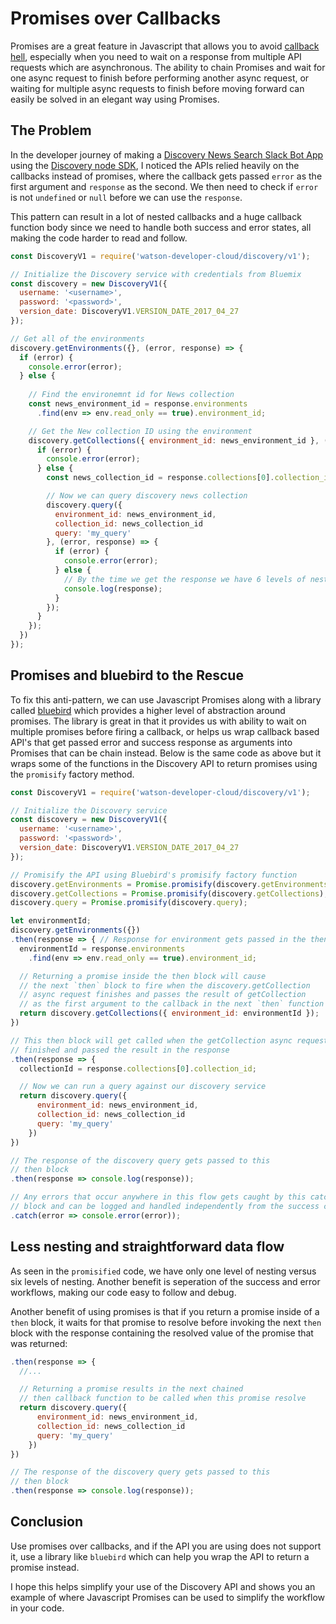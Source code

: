 # Promises over Callbacks

Promises are a great feature in Javascript that allows you to avoid [callback hell](http://callbackhell.com), especially when you need to wait on a response from multiple API requests which are asynchronous. The ability to chain Promises and wait for one async request to finish before performing another async request, or waiting for multiple async requests to finish before moving forward can easily be solved in an elegant way using Promises.

## The Problem

In the developer journey of making a [Discovery News Search Slack Bot App](https://github.com/IBM/watson-discovery-news) using the [Discovery node SDK](https://github.com/watson-developer-cloud/node-sdk), I noticed the APIs relied heavily on the callbacks instead of promises, where the callback gets passed `error` as the first argument and `response` as the second. We then need to check if `error` is not `undefined` or `null` before we can use the `response`. 

This pattern can result in a lot of nested callbacks and a huge callback function body since we need to handle both success and error states, all making the code harder to read and follow.

```js
const DiscoveryV1 = require('watson-developer-cloud/discovery/v1');

// Initialize the Discovery service with credentials from Bluemix
const discovery = new DiscoveryV1({
  username: '<username>',
  password: '<password>',
  version_date: DiscoveryV1.VERSION_DATE_2017_04_27
});

// Get all of the environments
discovery.getEnvironments({}, (error, response) => {
  if (error) {
    console.error(error);
  } else {
    
    // Find the environemnt id for News collection
    const news_environment_id = response.environments
      .find(env => env.read_only == true).environment_id;

    // Get the New collection ID using the environment
    discovery.getCollections({ environment_id: news_environment_id }, (error, response) => {
      if (error) {
        console.error(error);
      } else {
        const news_collection_id = response.collections[0].collection_id;

        // Now we can query discovery news collection
        discovery.query({
          environment_id: news_environment_id,
          collection_id: news_collection_id
          query: 'my_query'
        }, (error, response) => {
          if (error) {
            console.error(error);
          } else {
            // By the time we get the response we have 6 levels of nesting
            console.log(response);
          }
        });
      }
    });
  })
});
```

## Promises and bluebird to the Rescue

To fix this anti-pattern, we can use Javascript Promises along with a library called [bluebird](http://bluebirdjs.com/) which provides a higher level of abstraction around promises. The library is great in that it provides us with ability to wait on multiple promises before firing a callback, or helps us wrap callback based API's that get passed error and success response as arguments into Promises that can be chain instead. Below is the same code as above but it wraps some of the functions in the Discovery API to return promises using the `promisify` factory method.

```js
const DiscoveryV1 = require('watson-developer-cloud/discovery/v1');

// Initialize the Discovery service
const discovery = new DiscoveryV1({
  username: '<username>',
  password: '<password>',
  version_date: DiscoveryV1.VERSION_DATE_2017_04_27
});

// Promisify the API using Bluebird's promisify factory function
discovery.getEnvironments = Promise.promisify(discovery.getEnvironments);
discovery.getCollections = Promise.promisify(discovery.getCollections);
discovery.query = Promise.promisify(discovery.query);

let environmentId;
discovery.getEnvironments({})
.then(response => { // Response for environment gets passed in the then block
  environmentId = response.environments
    .find(env => env.read_only == true).environment_id;

  // Returning a promise inside the then block will cause
  // the next `then` block to fire when the discovery.getCollection
  // async request finishes and passes the result of getCollection
  // as the first argument to the callback in the next `then` function
  return discovery.getCollections({ environment_id: environmentId });
})

// This then block will get called when the getCollection async request
// finished and passed the result in the response
.then(response => {
  collectionId = response.collections[0].collection_id;

  // Now we can run a query against our discovery service
  return discovery.query({
      environment_id: news_environment_id,
      collection_id: news_collection_id
      query: 'my_query'
    })
})

// The response of the discovery query gets passed to this
// then block
.then(response => console.log(response));

// Any errors that occur anywhere in this flow gets caught by this catch
// block and can be logged and handled independently from the success cases above
.catch(error => console.error(error));
```

## Less nesting and straightforward data flow

As seen in the `promisified` code, we have only one level of nesting versus six levels of nesting. Another benefit is seperation of the success and error workflows, making our code easy to follow and debug.

Another benefit of using promises is that if you return a promise inside of a `then` block, it waits for that promise to resolve before invoking the next `then` block with the response containing the resolved value of the promise that was returned:

```js
.then(response => {
  //...

  // Returning a promise results in the next chained
  // then callback function to be called when this promise resolve
  return discovery.query({
      environment_id: news_environment_id,
      collection_id: news_collection_id
      query: 'my_query'
    })
})

// The response of the discovery query gets passed to this
// then block
.then(response => console.log(response));
```

## Conclusion

Use promises over callbacks, and if the API you are using does not support it, use a library like `bluebird` which can help you wrap the API to return a promise instead.

I hope this helps simplify your use of the Discovery API and shows you an example of where Javascript Promises can be used to simplify the workflow in your code.
